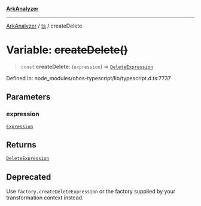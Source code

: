 [**ArkAnalyzer**](../../../../README.md)

***

[ArkAnalyzer](../../../../globals.md) / [ts](../README.md) / createDelete

# Variable: ~~createDelete()~~

> `const` **createDelete**: (`expression`) => [`DeleteExpression`](../interfaces/DeleteExpression.md)

Defined in: node\_modules/ohos-typescript/lib/typescript.d.ts:7737

## Parameters

### expression

[`Expression`](../interfaces/Expression.md)

## Returns

[`DeleteExpression`](../interfaces/DeleteExpression.md)

## Deprecated

Use `factory.createDeleteExpression` or the factory supplied by your transformation context instead.
